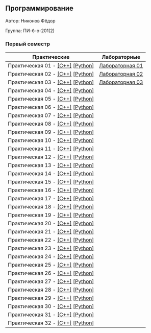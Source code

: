 ## Программирование

Автор: Никонов Фёдор

Группа: ПИ-б-о-201(2)

### Первый семестр

| Практические | Лабораторные |
|--------------|--------------|
| Практическая 01 - [[С++]](./Practice/01/C++/01.cpp) [[Python]](./Practice/01/Python/01.py) |  [Лабораторная 01](./Labs/01/README.md) |
| Практическая 02 - [[С++]](./Practice/02/C++/02.cpp) [[Python]](./Practice/02/Python/02.py) |  [Лабораторная 02](./Labs/02/README.md) |
| Практическая 03 - [[С++]](./Practice/03/C++/03.cpp) [[Python]](./Practice/03/Python/03.py) |  [Лабораторная 03](./Labs/03/README.md) |
| Практическая 04 - [[С++]](./Practice/04/C++/04.cpp) [[Python]](./Practice/04/Python/04.py) | |
| Практическая 05 - [[С++]](./Practice/05/C++/05.cpp) [[Python]](./Practice/05/Python/05.py) | |
| Практическая 06 - [[С++]](./Practice/06/C++/06.cpp) [[Python]](./Practice/06/Python/06.py) | |
| Практическая 07 - [[С++]](./Practice/07/C++/07.cpp) [[Python]](./Practice/07/Python/07.py) | |
| Практическая 08 - [[С++]](./Practice/08/C++/08.cpp) [[Python]](./Practice/08/Python/08.py) | |
| Практическая 09 - [[С++]](./Practice/09/C++/09.cpp) [[Python]](./Practice/09/Python/09.py) | |
| Практическая 10 - [[С++]](./Practice/10/C++/10.cpp) [[Python]](./Practice/10/Python/10.py) | |
| Практическая 11 - [[С++]](./Practice/11/C++/11.cpp) [[Python]](./Practice/11/Python/11.py) | |
| Практическая 12 - [[С++]](./Practice/12/C++/12.cpp) [[Python]](./Practice/12/Python/12.py) | |
| Практическая 13 - [[С++]](./Practice/13/C++/13.cpp) [[Python]](./Practice/13/Python/13.py) | |
| Практическая 14 - [[С++]](./Practice/14/C++/14.cpp) [[Python]](./Practice/14/Python/14.py) | |
| Практическая 15 - [[С++]](./Practice/15/C++/15.cpp) [[Python]](./Practice/15/Python/15.py) | |
| Практическая 16 - [[С++]](./Practice/16/C++/16.cpp) [[Python]](./Practice/16/Python/16.py) | |
| Практическая 17 - [[С++]](./Practice/17/C++/17.cpp) [[Python]](./Practice/17/Python/17.py) | |
| Практическая 18 - [[С++]](./Practice/18/C++/18.cpp) [[Python]](./Practice/18/Python/18.py) | |
| Практическая 19 - [[С++]](./Practice/19/C++/19.cpp) [[Python]](./Practice/19/Python/19.py) | |
| Практическая 20 - [[С++]](./Practice/20/C++/20.cpp) [[Python]](./Practice/20/Python/20.py) | |
| Практическая 21 - [[С++]](./Practice/21/C++/21.cpp) [[Python]](./Practice/21/Python/21.py) | |
| Практическая 22 - [[С++]](./Practice/22/C++/22.cpp) [[Python]](./Practice/22/Python/22.py) | |
| Практическая 23 - [[С++]](./Practice/23/C++/23.cpp) [[Python]](./Practice/23/Python/23.py) | |
| Практическая 24 - [[С++]](./Practice/24/C++/24.cpp) [[Python]](./Practice/24/Python/24.py) | |
| Практическая 25 - [[С++]](./Practice/25/C++/25.cpp) [[Python]](./Practice/25/Python/25.py) | |
| Практическая 26 - [[С++]](./Practice/26/C++/26.cpp) [[Python]](./Practice/26/Python/26.py) | |
| Практическая 27 - [[С++]](./Practice/27/C++/27.cpp) [[Python]](./Practice/27/Python/27.py) | |
| Практическая 28 - [[С++]](./Practice/28/C++/28.cpp) [[Python]](./Practice/28/Python/28.py) | |
| Практическая 29 - [[С++]](./Practice/29/C++/29.cpp) [[Python]](./Practice/29/Python/29.py) | |
| Практическая 30 - [[С++]](./Practice/30/C++/30.cpp) [[Python]](./Practice/30/Python/30.py) | |
| Практическая 31 - [[С++]](./Practice/31/C++/31.cpp) [[Python]](./Practice/31/Python/31.py) | |
| Практическая 32 - [[С++]](./Practice/32/C++/32.cpp) [[Python]](./Practice/32/Python/32.py) | |
